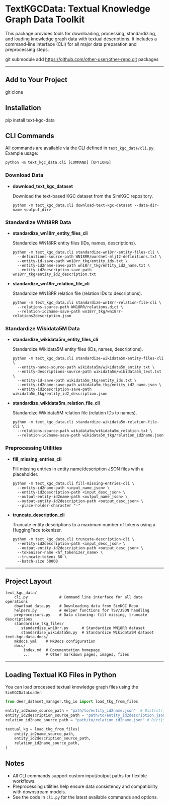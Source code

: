# TextKGCData: Textual Knowledge Graph Data Toolkit

This package provides tools for downloading, processing, standardizing, and loading knowledge graph data with textual descriptions. It includes a command-line interface (CLI) for all major data preparation and preprocessing steps.

git submodule add https://github.com/other-user/other-repo.git packages

---

## Add to Your Project
git clone
## Installation
pip install text-kgc-data


## CLI Commands

All commands are available via the CLI defined in `text_kgc_data/cli.py`. Example usage:

```shell {.copy}
python -m text_kgc_data.cli [COMMAND] [OPTIONS]
```

### Download Data

- **download_text_kgc_dataset**
  
  Download the text-based KGC dataset from the SimKGC repository.
  
  ```shell {.copy}
  python -m text_kgc_data.cli download-text-kgc-dataset --data-dir-name <output_dir>
  ```

### Standardize WN18RR Data

- **standardize_wn18rr_entity_files_cli**
  
  Standardize WN18RR entity files (IDs, names, descriptions).
  
  ```shell {.copy}
  python -m text_kgc_data.cli standardize-wn18rr-entity-files-cli \
    --definitions-source-path WN18RR/wordnet-mlj12-definitions.txt \
    --entity-id-save-path wn18rr_tkg/entity_ids.txt \
    --entity-id2name-save-path wn18rr_tkg/entity_id2_name.txt \
    --entity-id2description-save-path wn18rr_tkg/entity_id2_description.txt
  ```

- **standardize_wn18rr_relation_file_cli**
  
  Standardize WN18RR relation file (relation IDs to descriptions).
  
  ```shell {.copy}
  python -m text_kgc_data.cli standardize-wn18rr-relation-file-cli \
    --relations-source-path WN18RR/relations.dict \
    --relation-id2name-save-path wn18rr_tkg/wn18rr-relations2description.json
  ```

### Standardize Wikidata5M Data

- **standardize_wikidata5m_entity_files_cli**
  
  Standardize Wikidata5M entity files (IDs, names, descriptions).
  
  ```shell {.copy}
  python -m text_kgc_data.cli standardize-wikidata5m-entity-files-cli \
    --entity-names-source-path wikidata5m/wikidata5m_entity.txt \
    --entity-descriptions-source-path wikidata5m/wikidata5m_text.txt \
    --entity-id-save-path wikidata5m_tkg/entity_ids.txt \
    --entity-id2name-save-path wikidata5m_tkg/entity_id2_name.json \
    --entity-id2description-save-path wikidata5m_tkg/entity_id2_description.json
  ```

- **standardize_wikidata5m_relation_file_cli**
  
  Standardize Wikidata5M relation file (relation IDs to names).
  
  ```shell {.copy}
  python -m text_kgc_data.cli standardize-wikidata5m-relation-file-cli \
    --relations-source-path wikidata5m/wikidata5m_relation.txt \
    --relation-id2name-save-path wikidata5m_tkg/relation_id2name.json
  ```

### Preprocessing Utilities

- **fill_missing_entries_cli**
  
  Fill missing entries in entity name/description JSON files with a placeholder.
  
  ```shell {.copy}
  python -m text_kgc_data.cli fill-missing-entries-cli \
    --entity-id2name-path <input_name_json> \
    --entity-id2description-path <input_desc_json> \
    --output-entity-id2name-path <output_name_json> \
    --output-entity-id2description-path <output_desc_json> \
    --place-holder-character "-"
  ```

- **truncate_description_cli**
  
  Truncate entity descriptions to a maximum number of tokens using a HuggingFace tokenizer.
  
  ```shell {.copy}
  python -m text_kgc_data.cli truncate-description-cli \
    --entity-id2description-path <input_desc_json> \
    --output-entity-id2description-path <output_desc_json> \
    --tokenizer-name <hf_tokenizer_name> \
    --truncate-tokens 50 \
    --batch-size 50000
  ```

---

## Project Layout

``` tree
text_kgc_data/
    cli.py              # Command line interface for all data operations
    download_data.py    # Downloading data from SimKGC Repo
    helpers.py          # Helper functions for TSV/JSON handling
    preprocessors.py    # Data cleaning: fill missing, truncate descriptions
    standardise_tkg_files/            
       standardise_wn18rr.py      # Standardize WN18RR dataset
       standardise_wikidata5m.py  # Standardize Wikidata5M dataset
text-kgc-data-docs/
    mkdocs.yml    # MkDocs configuration
    docs/
        index.md  # Documentation homepage
        ...       # Other markdown pages, images, files
```

---

## Loading Textual KG Files in Python

You can load processed textual knowledge graph files using the `SimKGCDataLoader`:

```python
from deer_dataset_manager.tkg_io import load_tkg_from_files

entity_id2name_source_path = "path/to/entity_id2name.json"  # Dict[str, str]
entity_id2description_source_path = "path/to/entity_id2description.json" # Dict[str, str]
relation_id2name_source_path = "path/to/relation_id2name.json" # Dict[str, str]

textual_kg = load_tkg_from_files(
    entity_id2name_source_path,
    entity_id2description_source_path,
    relation_id2name_source_path,
)
```

## Notes
- All CLI commands support custom input/output paths for flexible workflows.
- Preprocessing utilities help ensure data consistency and compatibility with downstream models.
- See the code in `cli.py` for the latest available commands and options.